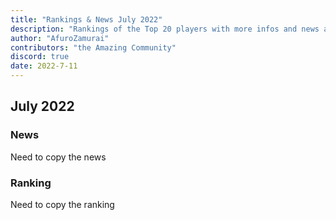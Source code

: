 ```yaml
---
title: "Rankings & News July 2022"
description: "Rankings of the Top 20 players with more infos and news about occurences from June to July 2022"
author: "AfuroZamurai"
contributors: "the Amazing Community"
discord: true
date: 2022-7-11
---
```


## July 2022

### News

Need to copy the news

### Ranking

Need to copy the ranking
